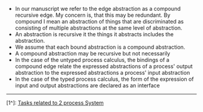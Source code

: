 * In our manuscript we refer to the edge abstraction as a compound recursive edge. My concern is, that this may be redundant. By compound I mean an abstraction of things that are discriminated as consisting of multiple abstractions at the same level of abstraction.  
* An abstraction is recursive it the things it abstracts includes the abstraction.
* We assume that each bound abstraction is a compound abstraction. 
* A compound abstraction may be recursive but not necessarily  
* In the case of the untyped process calculus, the bindings of a compound edge relate the expressed abstractions of  a process' output abstraction to the expressed abstractions a process' input abstraction
* In the case of the typed process calculus, the form of the expression of input and output abstractions are declared as an interface

---
[1^]: [Tasks related to 2 process System](Tasks%20related%20to%202%20process%20System.md)